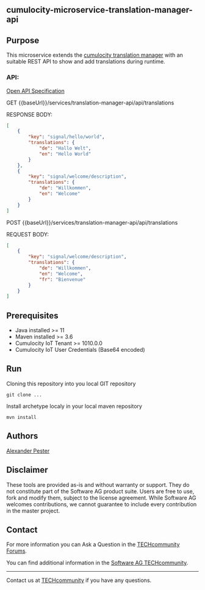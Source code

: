 ## cumulocity-microservice-translation-manager-api

## Purpose

This microservice extends the [cumulocity translation manager](https://github.com/SoftwareAG/cumulocity-translation-manager) with an suitable REST API to show and add translations during runtime.

### API:

[Open API Specification](./docs/README.md)

GET {{baseUrl}}/services/translation-manager-api/api/translations

RESPONSE BODY:

```json
[
    {
        "key": "signal/hello/world",
        "translations": {
            "de": "Hallo Welt",
            "en": "Hello World"
        }
    },
    {
        "key": "signal/welcome/description",
        "translations": {
            "de": "Willkommen",
            "en": "Welcome"
        }
    }
]
```

POST {{baseUrl}}/services/translation-manager-api/api/translations

REQUEST BODY:

```json
[
    {
        "key": "signal/welcome/description",
        "translations": {
            "de": "Willkommen",
            "en": "Welcome",
            "fr": "Bienvenue"
        }
    }
]
```

## Prerequisites

- Java installed >= 11
- Maven installed >= 3.6
- Cumulocity IoT Tenant >= 1010.0.0
- Cumulocity IoT User Credentials (Base64 encoded)


## Run

Cloning this repository into you local GIT repository

```console
git clone ...
```

Install archetype localy in your local maven repository

```console
mvn install
```


## Authors 

[Alexander Pester](mailto:alexander.pester@softwareag.com)

## Disclaimer

These tools are provided as-is and without warranty or support. They do not constitute part of the Software AG product suite. Users are free to use, fork and modify them, subject to the license agreement. While Software AG welcomes contributions, we cannot guarantee to include every contribution in the master project.

## Contact

For more information you can Ask a Question in the [TECHcommunity Forums](http://tech.forums.softwareag.com/techjforum/forums/list.page?product=cumulocity).

You can find additional information in the [Software AG TECHcommunity](https://tech.forums.softwareag.com/tag/Cumulocity-IoT).

_________________
Contact us at [TECHcommunity](mailto:technologycommunity@softwareag.com?subject=Github/SoftwareAG) if you have any questions.
